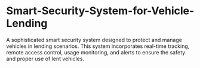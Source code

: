 # Smart-Security-System-for-Vehicle-Lending
A sophisticated smart security system designed to protect and manage vehicles in lending scenarios. This system incorporates real-time tracking, remote access control, usage monitoring, and alerts to ensure the safety and proper use of lent vehicles.
